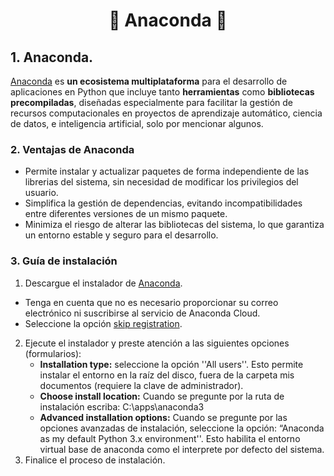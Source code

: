 <h1 align="center">
🔸 Anaconda 🔸
</h1>

## 1. Anaconda.

[Anaconda](https://www.anaconda.com/) es **un ecosistema multiplataforma** para el desarrollo de aplicaciones en Python que incluye tanto **herramientas** como **bibliotecas precompiladas**, diseñadas especialmente para facilitar la gestión de recursos computacionales en proyectos de aprendizaje automático, ciencia de datos, e inteligencia artificial, solo por mencionar algunos.

### 2. Ventajas de Anaconda

* Permite instalar y actualizar paquetes de forma independiente de las librerias del sistema, sin necesidad de modificar los privilegios del usuario.
* Simplifica la gestión de dependencias, evitando incompatibilidades entre diferentes versiones de un mismo paquete.  
* Minimiza el riesgo de alterar las bibliotecas del sistema, lo que garantiza un entorno estable y seguro para el desarrollo.

### 3. Guía de instalación

1. Descargue el instalador de [Anaconda](https://www.anaconda.com/download).
- Tenga en cuenta que no es necesario proporcionar su correo electrónico ni suscribirse al servicio de Anaconda Cloud.
- Seleccione la opción [skip registration](https://www.anaconda.com/download/success).
2. Ejecute el instalador y preste atención a las siguientes opciones (formularios):
   - **Installation type:** seleccione la opción ''All users''. Esto permite instalar el entorno en la raíz del disco, fuera de la carpeta mis documentos (requiere la clave de administrador).
   - **Choose install location:** Cuando se pregunte por la ruta de instalación escriba: C:\apps\anaconda3
   - **Advanced installation options:** Cuando se pregunte por las opciones avanzadas de instalación, seleccione la opción: “Anaconda as my default Python 3.x environment''. Esto habilita el entorno virtual base de anaconda como el interprete por defecto del sistema.
3. Finalice el proceso de instalación.
